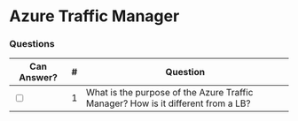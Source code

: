 # Azure Traffic Manager

### Questions

| Can Answer? | # | Question |
| --- | --- | --- |
| <input type="checkbox"> | 1 | What is the purpose of the Azure Traffic Manager? How is it different from a LB? |
